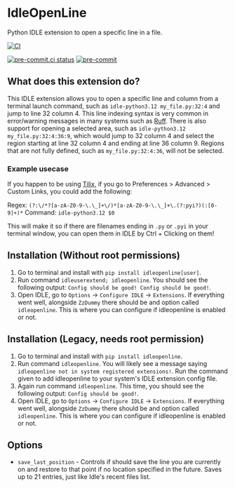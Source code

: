 # IdleOpenLine
Python IDLE extension to open a specific line in a file.

[![CI](https://github.com/CoolCat467/idleopenline/actions/workflows/ci.yml/badge.svg?branch=main)](https://github.com/CoolCat467/idleopenline/actions/workflows/ci.yml)
<!-- BADGIE TIME -->

[![pre-commit.ci status](https://results.pre-commit.ci/badge/github/CoolCat467/idleopenline/main.svg)](https://results.pre-commit.ci/latest/github/CoolCat467/idleopenline/main)
[![pre-commit](https://img.shields.io/badge/pre--commit-enabled-brightgreen?logo=pre-commit)](https://github.com/pre-commit/pre-commit)

<!-- END BADGIE TIME -->

## What does this extension do?
This IDLE extension allows you to open a specific line and column from
a terminal launch command, such as `idle-python3.12 my_file.py:32:4`
and jump to line 32 column 4. This line indexing syntax is very common
in error/warning messages in many systems such as [Ruff](https://github.com/astral-sh/ruff).
There is also support for opening a selected area, such as
`idle-python3.12 my_file.py:32:4:36:9`, which would jump to 32 column 4 and
select the region starting at line 32 column 4 and ending at line 36 column 9.
Regions that are not fully defined, such as `my_file.py:32:4:36`, will not
be selected.

### Example usecase
If you happen to be using [Tilix](https://gnunn1.github.io/tilix-web/), if you go to Preferences > Advanced > Custom Links,
you could add the following:

Regex: `(?:\/*?[a-zA-Z0-9-\.\_]+\/)*[a-zA-Z0-9-\.\_]+\.(?:pyi?)(:[0-9]+)*`
Command: `idle-python3.12 $0`

This will make it so if there are filenames ending in `.py` or `.pyi` in your terminal window,
you can open them in IDLE by Ctrl + Clicking on them!

## Installation (Without root permissions)
1) Go to terminal and install with `pip install idleopenline[user]`.
2) Run command `idleuserextend; idleopenline`. You should see the following
output: `Config should be good! Config should be good!`.
3) Open IDLE, go to `Options` -> `Configure IDLE` -> `Extensions`.
If everything went well, alongside `ZzDummy` there should be and
option called `idleopenline`. This is where you can configure if
idleopenline is enabled or not.

## Installation (Legacy, needs root permission)
1) Go to terminal and install with `pip install idleopenline`.
2) Run command `idleopenline`. You will likely see a message saying
`idleopenline not in system registered extensions!`. Run the command
given to add idleopenline to your system's IDLE extension config file.
3) Again run command `idleopenline`. This time, you should see the
following output: `Config should be good!`.
4) Open IDLE, go to `Options` -> `Configure IDLE` -> `Extensions`.
If everything went well, alongside `ZzDummy` there should be and
option called `idleopenline`. This is where you can configure if
idleopenline is enabled or not.

## Options
- `save_last_position` - Controls if should save the line you are
currently on and restore to that point if no location specified in the
future. Saves up to 21 entries, just like Idle's recent files list.
